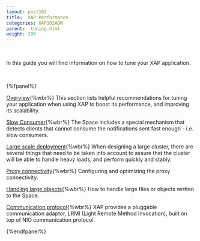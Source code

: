 ```yaml
---
layout: post102
title:  XAP Performance
categories: XAP102ADM
parent:  tuning.html
weight: 200
---
```




<br>

In this guide you will find information on how to tune your XAP application.

<br>

{%fpanel%}

[Overview](./tuning-gigaspaces-performance.html){%wbr%}
This section lists helpful recommendations for tuning your application when using XAP to boost its performance, and improving its scalability.

[Slow Consumer](./slow-consumer.html){%wbr%}
The Space includes a special mechanism that detects clients that cannot consume the notifications sent fast enough - i.e. slow consumers.

[Large scale deployment](./tuning-large-scale-deployment.html){%wbr%}
When designing a large cluster, there are several things that need to be taken into account to assure that the cluster will be able to handle heavy loads, and perform quickly and stably.

[Proxy connectivity](./tuning-proxy-connectivity.html){%wbr%}
Configuring and optimizing the proxy connectivity.

[Handling large objects](./tuning-handling-large-objects.html){%wbr%}
How to handle large files or objects written to the Space.

[Communication protocol](./tuning-communication-protocol.html){%wbr%}
XAP provides a pluggable communication adaptor, LRMI (Light Remote Method Invocation), built on top of NIO communication protocol.

{%endfpanel%}



